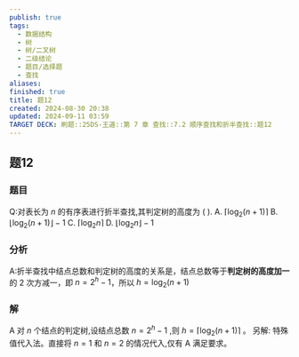 ```yaml
---
publish: true
tags:
  - 数据结构
  - 树
  - 树/二叉树
  - 二级结论
  - 题目/选择题
  - 查找
aliases: 
finished: true
title: 题12
created: 2024-08-30 20:38
updated: 2024-09-11 03:59
TARGET DECK: 刷题::25DS-王道::第 7 章 查找::7.2 顺序查找和折半查找::题12
---
```

## 题12
### 题目
Q:对表长为 $n$ 的有序表进行折半查找,其判定树的高度为 ( ).
A. $\lceil  {{\log }_{2}( {n + 1}) }\rceil$ 
B. $\lfloor  {{\log }_{2}( {n + 1}) }\rfloor   - 1$ 
C. $\lceil  {{\log }_{2}n}\rceil$ 
D. $\lfloor  {{\log }_{2}n}\rfloor   - 1$
### 分析
A:折半查找中结点总数和判定树的高度的关系是，结点总数等于**判定树的高度加一**的 $2$ 次方减一，即 $n = 2^{h} - 1$，所以 $h = \log_{2}(n + 1)$
### 解
A
对 $n$ 个结点的判定树,设结点总数 $n = {2}^{h} - 1$ ,则 $h = \lceil  {{\log }_{2}( {n + 1}) }\rceil$ 。
另解: 特殊值代入法。直接将 $n = 1$ 和 $n = 2$ 的情况代入,仅有 $\mathrm{A}$ 满足要求。


